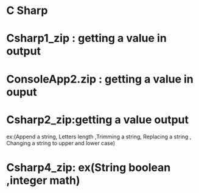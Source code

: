 # C Sharp

# Csharp1_zip : getting a value in output

# ConsoleApp2.zip : getting a value in ouput

# Csharp2_zip:getting a value output
ex:(Append a string, Letters length ,Trimming a string, Replacing a string , Changing a string to upper and lower case)

# Csharp4_zip: ex(String boolean ,integer math)

